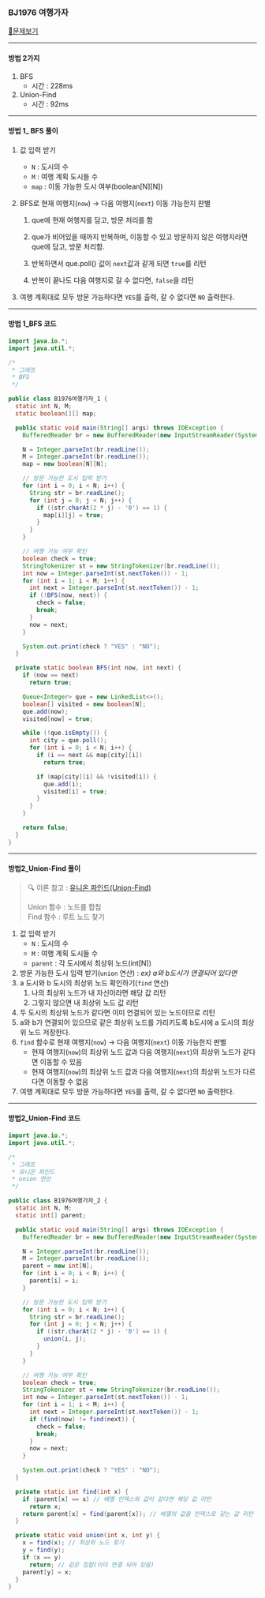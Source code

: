 ### BJ1976 여행가자

[📁문제보기](https://www.acmicpc.net/problem/1976)

---

#### 방법 2가지

1. BFS
   - 시간 : 228ms
2. Union-Find
   - 시간 : 92ms

---

#### 방법 1_ BFS 풀이

1. 값 입력 받기

   - `N` : 도시의 수
   - `M` : 여행 계획 도시들 수
   - `map` : 이동 가능한 도시 여부(boolean[N\][N\])

2. BFS로 현재 여행지(`now`) → 다음 여행지(`next`) 이동 가능한지 판별

   1. que에 현재 여행지를 담고, 방문 처리를 함

   2. que가 비어있을 때까지 반복하며, 이동할 수 있고 방문하지 않은 여행지라면 que에 담고, 방문 처리함.

   3. 반복하면서 que.poll() 값이 `next`값과 같게 되면 `true`를 리턴

   4. 반복이 끝나도 다음 여행지로 갈 수 없다면, `false`을 리턴

3. 여행 계획대로 모두 방문 가능하다면 `YES`를 출력, 갈 수 없다면 `NO` 출력한다.

---

#### 방법 1_BFS 코드

```java
import java.io.*;
import java.util.*;

/*
 * 그래프
 * BFS
 */

public class B1976여행가자_1 {
  static int N, M;
  static boolean[][] map;

  public static void main(String[] args) throws IOException {
    BufferedReader br = new BufferedReader(new InputStreamReader(System.in));

    N = Integer.parseInt(br.readLine());
    M = Integer.parseInt(br.readLine());
    map = new boolean[N][N];

    // 방문 가능한 도시 입력 받기
    for (int i = 0; i < N; i++) {
      String str = br.readLine();
      for (int j = 0; j < N; j++) {
        if ((str.charAt(2 * j) - '0') == 1) {
          map[i][j] = true;
        }
      }
    }

    // 여행 가능 여부 확인
    boolean check = true;
    StringTokenizer st = new StringTokenizer(br.readLine());
    int now = Integer.parseInt(st.nextToken()) - 1;
    for (int i = 1; i < M; i++) {
      int next = Integer.parseInt(st.nextToken()) - 1;
      if (!BFS(now, next)) {
        check = false;
        break;
      }
      now = next;
    }

    System.out.print(check ? "YES" : "NO");
  }

  private static boolean BFS(int now, int next) {
    if (now == next)
      return true;

    Queue<Integer> que = new LinkedList<>();
    boolean[] visited = new boolean[N];
    que.add(now);
    visited[now] = true;

    while (!que.isEmpty()) {
      int city = que.poll();
      for (int i = 0; i < N; i++) {
        if (i == next && map[city][i])
          return true;

        if (map[city][i] && !visited[i]) {
          que.add(i);
          visited[i] = true;
        }
      }
    }

    return false;
  }
}

```

---

#### 방법2_Union-Find 풀이

> 🔍 이론 참고 : [유니온 파인드(Union-Find)](https://ip99202.github.io/posts/%EC%9C%A0%EB%8B%88%EC%98%A8-%ED%8C%8C%EC%9D%B8%EB%93%9C(Union-Find)/)
>
> Union 함수 : 노드를 합침  
> Find 함수 : 루트 노드 찾기

1. 값 입력 받기
   - `N` : 도시의 수
   - `M` : 여행 계획 도시들 수
   - `parent` : 각 도시에서 최상위 노드(int[N\])
2.  방문 가능한 도시 입력 받기(`union` 연산) : _ex) a와 b도시가 연결되어 있다면_
   1. a 도시와 b 도시의 최상위 노드 확인하기(`find` 연산)
      1. 나의 최상위 노드가 내 자신이라면 해당 값 리턴
      2. 그렇지 않으면 내 최상위 노드 값 리턴 
   2. 두 도시의 최상위 노드가 같다면 이미 연결되어 있는 노드이므로 리턴
   3. a와 b가 연결되어 있으므로 같은 최상위 노드를 가리키도록 b도시에 a 도시의 최상위 노드 저장한다.
3. `find` 함수로 현재 여행지(`now`) → 다음 여행지(`next`) 이동 가능한지 판별
   - 현재 여행지(`now`)의 최상위 노드 값과 다음 여행지(`next`)의 최상위 노드가 같다면 이동할 수 있음
   - 현재 여행지(`now`)의 최상위 노드 값과 다음 여행지(`next`)의 최상위 노드가 다르다면 이동할 수 없음
4. 여행 계획대로 모두 방문 가능하다면 `YES`를 출력, 갈 수 없다면 `NO` 출력한다.

---

#### 방법2_Union-Find 코드

```java
import java.io.*;
import java.util.*;

/*
 * 그래프 
 * 유니온 파인드
 * union 연산
 */

public class B1976여행가자_2 {
  static int N, M;
  static int[] parent;

  public static void main(String[] args) throws IOException {
    BufferedReader br = new BufferedReader(new InputStreamReader(System.in));

    N = Integer.parseInt(br.readLine());
    M = Integer.parseInt(br.readLine());
    parent = new int[N];
    for (int i = 0; i < N; i++) {
      parent[i] = i;
    }

    // 방문 가능한 도시 입력 받기
    for (int i = 0; i < N; i++) {
      String str = br.readLine();
      for (int j = 0; j < N; j++) {
        if ((str.charAt(2 * j) - '0') == 1) {
          union(i, j);
        }
      }
    }

    // 여행 가능 여부 확인
    boolean check = true;
    StringTokenizer st = new StringTokenizer(br.readLine());
    int now = Integer.parseInt(st.nextToken()) - 1;
    for (int i = 1; i < M; i++) {
      int next = Integer.parseInt(st.nextToken()) - 1;
      if (find(now) != find(next)) {
        check = false;
        break;
      }
      now = next;
    }

    System.out.print(check ? "YES" : "NO");
  }

  private static int find(int x) {
    if (parent[x] == x) // 배열 인덱스와 값이 같다면 해당 값 리턴
      return x;
    return parent[x] = find(parent[x]); // 배열의 값을 인덱스로 갖는 값 리턴
  }

  private static void union(int x, int y) {
    x = find(x); // 최상위 노드 찾기
    y = find(y);
    if (x == y)
      return; // 같은 집합(이미 연결 되어 있음)
    parent[y] = x;
  }
}
```
